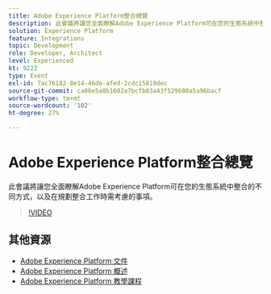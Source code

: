 ```yaml
---
title: Adobe Experience Platform整合總覽
description: 此會議將讓您全面瞭解Adobe Experience Platform可在您的生態系統中整合的不同方式，以及在規劃整合工作時需考慮的事項。
solution: Experience Platform
feature: Integrations
topic: Development
role: Developer, Architect
level: Experienced
kt: 9222
type: Event
exl-id: 7ac76182-8e14-46de-afed-2cdc15819dec
source-git-commit: ca06e5a8b1602a7bcfb83a43f529680a5a96bacf
workflow-type: tm+mt
source-wordcount: '102'
ht-degree: 27%

---
```


# Adobe Experience Platform整合總覽

此會議將讓您全面瞭解Adobe Experience Platform可在您的生態系統中整合的不同方式，以及在規劃整合工作時需考慮的事項。


>[!VIDEO](https://video.tv.adobe.com/v/337715/?quality=12&learn=on&hidetitle=true)

## 其他資源

- [Adobe Experience Platform 文件](https://experienceleague.adobe.com/docs/experience-platform.html)
- [Adobe Experience Platform 概述](https://experienceleague.adobe.com/docs/experience-platform/landing/home.html?lang=zh-Hant)
- [Adobe Experience Platform 教學課程](https://experienceleague.adobe.com/docs/platform-learn/tutorials/overview.html?lang=zh-Hant)
